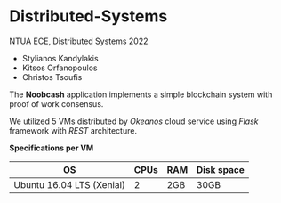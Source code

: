 # Distributed-Systems

NTUA ECE, Distributed Systems 2022
- Stylianos Kandylakis
- Kitsos Orfanopoulos
- Christos Tsoufis

The **Noobcash** application implements a simple blockchain system with proof of work consensus.

We utilized 5 VMs distributed by *Okeanos* cloud service using *Flask* framework with *REST* architecture.

**Specifications per VM**

|OS | CPUs |RAM |Disk space|  
|----|-----|-------| ------|   
|Ubuntu 16.04 LTS (Xenial)| 2 | 2GB|30GB|




